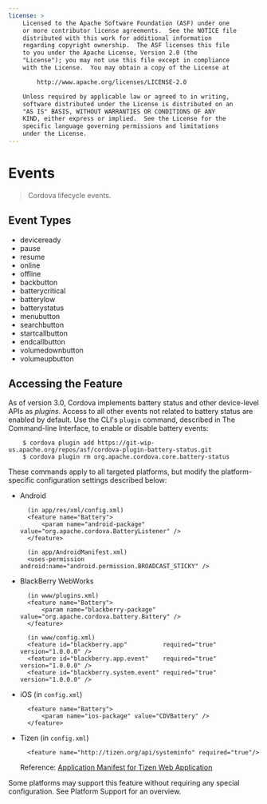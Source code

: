```yaml
---
license: >
    Licensed to the Apache Software Foundation (ASF) under one
    or more contributor license agreements.  See the NOTICE file
    distributed with this work for additional information
    regarding copyright ownership.  The ASF licenses this file
    to you under the Apache License, Version 2.0 (the
    "License"); you may not use this file except in compliance
    with the License.  You may obtain a copy of the License at

        http://www.apache.org/licenses/LICENSE-2.0

    Unless required by applicable law or agreed to in writing,
    software distributed under the License is distributed on an
    "AS IS" BASIS, WITHOUT WARRANTIES OR CONDITIONS OF ANY
    KIND, either express or implied.  See the License for the
    specific language governing permissions and limitations
    under the License.
---
```


Events
======

> Cordova lifecycle events.

Event Types
-----------

- deviceready
- pause
- resume
- online
- offline
- backbutton
- batterycritical
- batterylow
- batterystatus
- menubutton
- searchbutton
- startcallbutton
- endcallbutton
- volumedownbutton
- volumeupbutton

## Accessing the Feature

As of version 3.0, Cordova implements battery status and other
device-level APIs as _plugins_. Access to all other events not related
to battery status are enabled by default.  Use the CLI's `plugin`
command, described in The Command-line Interface, to enable or disable
battery events:

        $ cordova plugin add https://git-wip-us.apache.org/repos/asf/cordova-plugin-battery-status.git
        $ cordova plugin rm org.apache.cordova.core.battery-status

These commands apply to all targeted platforms, but modify the
platform-specific configuration settings described below:

* Android

        (in app/res/xml/config.xml)
        <feature name="Battery">
            <param name="android-package" value="org.apache.cordova.BatteryListener" />
        </feature>

        (in app/AndroidManifest.xml)
        <uses-permission android:name="android.permission.BROADCAST_STICKY" />

* BlackBerry WebWorks

        (in www/plugins.xml)
        <feature name="Battery">
            <param name="blackberry-package" value="org.apache.cordova.battery.Battery" />
        </feature>

        (in www/config.xml)
        <feature id="blackberry.app"          required="true" version="1.0.0.0" />
        <feature id="blackberry.app.event"    required="true" version="1.0.0.0" />
        <feature id="blackberry.system.event" required="true" version="1.0.0.0" />

* iOS (in `config.xml`)

        <feature name="Battery">
            <param name="ios-package" value="CDVBattery" />
        </feature>

* Tizen (in `config.xml`)

        <feature name="http://tizen.org/api/systeminfo" required="true"/>

  Reference: [Application Manifest for Tizen Web Application](https://developer.tizen.org/help/topic/org.tizen.help.gs/Creating%20a%20Project.html?path=0_1_1_3#8814682_CreatingaProject-EditingconfigxmlFeatures)

Some platforms may support this feature without requiring any special
configuration.  See Platform Support for an overview.
